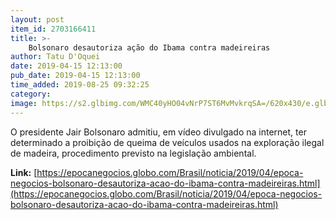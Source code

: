 ```yaml
---
layout: post
item_id: 2703166411
title: >-
    Bolsonaro desautoriza ação do Ibama contra madeireiras
author: Tatu D'Oquei
date: 2019-04-15 12:13:00
pub_date: 2019-04-15 12:13:00
time_added: 2019-08-25 09:32:25
category: 
image: https://s2.glbimg.com/WMC40yHO04vNrP7ST6MvMvkrqSA=/620x430/e.glbimg.com/og/ed/f/original/2019/01/25/vca_001_250120192834.jpg
---
```


O presidente Jair Bolsonaro admitiu, em vídeo divulgado na internet, ter determinado a proibição de queima de veículos usados na exploração ilegal de madeira, procedimento previsto na legislação ambiental.

**Link:** [https://epocanegocios.globo.com/Brasil/noticia/2019/04/epoca-negocios-bolsonaro-desautoriza-acao-do-ibama-contra-madeireiras.html](https://epocanegocios.globo.com/Brasil/noticia/2019/04/epoca-negocios-bolsonaro-desautoriza-acao-do-ibama-contra-madeireiras.html)

